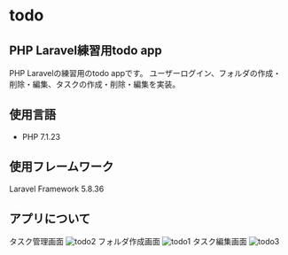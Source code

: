 # todo
## PHP Laravel練習用todo app
PHP Laravelの練習用のtodo appです。
ユーザーログイン、フォルダの作成・削除・編集、タスクの作成・削除・編集を実装。

## 使用言語
* PHP 7.1.23

## 使用フレームワーク
Laravel Framework 5.8.36

## アプリについて
タスク管理画面
![todo2](https://user-images.githubusercontent.com/52344030/93351823-1d9e5800-f875-11ea-86ff-52851a379cb5.png)
フォルダ作成画面
![todo1](https://user-images.githubusercontent.com/52344030/93352511-e1b7c280-f875-11ea-8afd-6a3d464b4782.png)
タスク編集画面
![todo3](https://user-images.githubusercontent.com/52344030/93352559-ee3c1b00-f875-11ea-937d-b3c01a86b3c9.png)